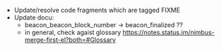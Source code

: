 * Update/resolve code fragments which are tagged FIXME
* Update docu:
  + beacon_beacon_block_number -> beacon_finalized ??
  + in general, check agaist glossary https://notes.status.im/nimbus-merge-first-el?both=#Glossary
